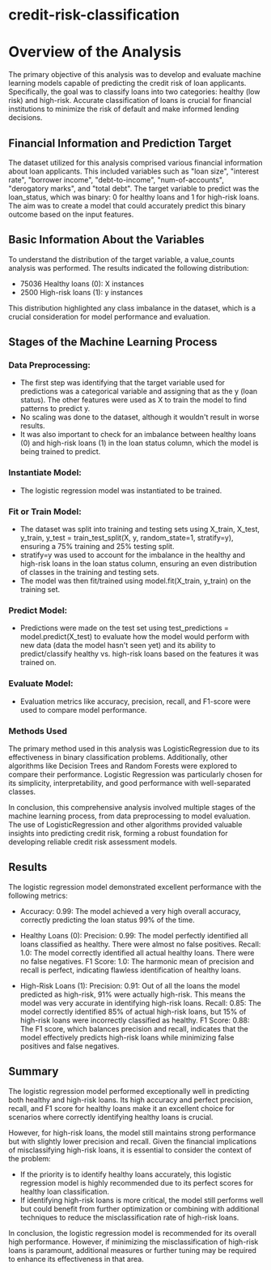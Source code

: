 # credit-risk-classification

# Overview of the Analysis

The primary objective of this analysis was to develop and evaluate machine learning models capable of predicting the credit risk of loan applicants. Specifically, the goal was to classify loans into two categories: healthy (low risk) and high-risk. Accurate classification of loans is crucial for financial institutions to minimize the risk of default and make informed lending decisions.

## Financial Information and Prediction Target

The dataset utilized for this analysis comprised various financial information about loan applicants. This included variables such as "loan size", "interest rate", "borrower income", "debt-to-income", "num-of-accounts", "derogatory marks", and "total debt". The target variable to predict was the loan_status, which was binary: 0 for healthy loans and 1 for high-risk loans. The aim was to create a model that could accurately predict this binary outcome based on the input features.

## Basic Information About the Variables

To understand the distribution of the target variable, a value_counts analysis was performed. The results indicated the following distribution:

- 75036 Healthy loans (0): X instances
- 2500 High-risk loans (1): y instances

This distribution highlighted any class imbalance in the dataset, which is a crucial consideration for model performance and evaluation.

## Stages of the Machine Learning Process

### Data Preprocessing:

- The first step was identifying that the target variable used for predictions was a categorical variable and assigning that as the y (loan status). The other features were used as X to train the model to find patterns to predict y.
- No scaling was done to the dataset, although it wouldn't result in worse results.
- It was also important to check for an imbalance between healthy loans (0) and high-risk loans (1) in the loan status column, which the model is being trained to predict.

### Instantiate Model:

- The logistic regression model was instantiated to be trained.

### Fit or Train Model:

- The dataset was split into training and testing sets using X_train, X_test, y_train, y_test = train_test_split(X, y, random_state=1, stratify=y), ensuring a 75% training and 25% testing split. 
- stratify=y was used to account for the imbalance in the healthy and high-risk loans in the loan status column, ensuring an even distribution of classes in the training and testing sets. 
- The model was then fit/trained using model.fit(X_train, y_train) on the training set.

### Predict Model:

- Predictions were made on the test set using test_predictions = model.predict(X_test) to evaluate how the model would perform with new data (data the model hasn't seen yet) and its ability to predict/classify healthy vs. high-risk loans based on the features it was trained on.

### Evaluate Model:

- Evaluation metrics like accuracy, precision, recall, and F1-score were used to compare model performance.

### Methods Used

The primary method used in this analysis was LogisticRegression due to its effectiveness in binary classification problems. Additionally, other algorithms like Decision Trees and Random Forests were explored to compare their performance. Logistic Regression was particularly chosen for its simplicity, interpretability, and good performance with well-separated classes.

In conclusion, this comprehensive analysis involved multiple stages of the machine learning process, from data preprocessing to model evaluation. The use of LogisticRegression and other algorithms provided valuable insights into predicting credit risk, forming a robust foundation for developing reliable credit risk assessment models.

## Results

The logistic regression model demonstrated excellent performance with the following metrics:

- Accuracy: 0.99: The model achieved a very high overall accuracy, correctly predicting the loan status 99% of the time.

- Healthy Loans (0):
    Precision: 0.99: The model perfectly identified all loans classified as healthy. There were almost no false positives.
    Recall: 1.0: The model correctly identified all actual healthy loans. There were no false negatives.
    F1 Score: 1.0: The harmonic mean of precision and recall is perfect, indicating flawless identification of healthy loans.

- High-Risk Loans (1):
    Precision: 0.91: Out of all the loans the model predicted as high-risk, 91% were actually high-risk. This means the model was very accurate in identifying high-risk loans.
    Recall: 0.85: The model correctly identified 85% of actual high-risk loans, but 15% of high-risk loans were incorrectly classified as healthy.
    F1 Score: 0.88: The F1 score, which balances precision and recall, indicates that the model effectively predicts high-risk loans while minimizing false positives and false negatives.

## Summary

The logistic regression model performed exceptionally well in predicting both healthy and high-risk loans. Its high accuracy and perfect precision, recall, and F1 score for healthy loans make it an excellent choice for scenarios where correctly identifying healthy loans is crucial.

However, for high-risk loans, the model still maintains strong performance but with slightly lower precision and recall. Given the financial implications of misclassifying high-risk loans, it is essential to consider the context of the problem:

- If the priority is to identify healthy loans accurately, this logistic regression model is highly recommended due to its perfect scores for healthy loan classification.
- If identifying high-risk loans is more critical, the model still performs well but could benefit from further optimization or combining with additional techniques to reduce the misclassification rate of high-risk loans.

In conclusion, the logistic regression model is recommended for its overall high performance. However, if minimizing the misclassification of high-risk loans is paramount, additional measures or further tuning may be required to enhance its effectiveness in that area.
